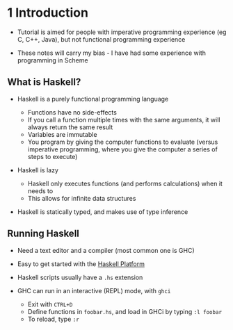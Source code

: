 # 1 Introduction

* Tutorial is aimed for people with imperative programming experience (eg C, C++, Java), but not functional programming experience

* These notes will carry my bias - I have had some experience with programming in Scheme

## What is Haskell?

* Haskell is a purely functional programming language
	* Functions have no side-effects
	* If you call a function multiple times with the same arguments, it will always return the same result
	* Variables are immutable
	* You program by giving the computer functions to evaluate (versus imperative programming, where you give the computer a series of steps to execute)

* Haskell is lazy
	* Haskell only executes functions (and performs calculations) when it needs to
	* This allows for infinite data structures

* Haskell is statically typed, and makes use of type inference

## Running Haskell

* Need a text editor and a compiler (most common one is GHC)

* Easy to get started with the [Haskell Platform](http://hackage.haskell.org/platform/)

* Haskell scripts usually have a `.hs` extension

* GHC can run in an interactive (REPL) mode, with `ghci`
	* Exit with `CTRL+D`
	* Define functions in `foobar.hs`, and load in GHCi by typing `:l foobar`
	* To reload, type `:r`